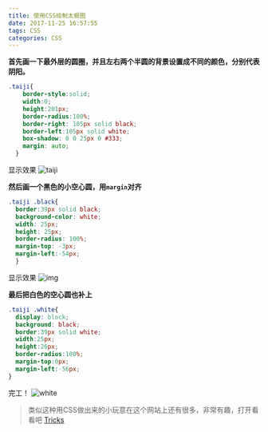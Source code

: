 ```yaml
---
title: 使用CSS绘制太极图
date: 2017-11-25 16:57:55
tags: CSS
categories: CSS
---
```


**首先画一下最外层的圆圈，并且左右两个半圆的背景设置成不同的颜色，分别代表阴阳。**

```css
.taiji{
    border-style:solid;
    width:0;
    height:201px;
    border-radius:100%;
    border-right: 105px solid black;
    border-left:105px solid white;
    box-shadow: 0 0 25px 0 #333;
    margin: auto;
  }
  ```
显示效果
![taiji](http://a1.qpic.cn/psb?/V149ONjw3gE9gi/*CTNunxM0qx.gfR0ux1fv8UgkLNtdQOMf8isFJpNNqY!/b/dPMAAAAAAAAA&bo=IgH8AAAAAAADAPo!&rf=viewer_4)


**然后画一个黑色的小空心圆，用`margin`对齐**

```css
.taiji .black{
  border:39px solid black;
  background-color: white;
  width: 25px;
  height: 25px;
  border-radius: 100%;
  margin-top: -3px;
  margin-left:-54px;
  }
  ```

 显示效果
 ![img](http://a3.qpic.cn/psb?/V149ONjw3gE9gi/Nsjy1pVX0R2MVbO0wrLnHy4JlagZo6OgULOJ9oq6*MQ!/b/dGoBAAAAAAAA&bo=NAH5AAAAAAADB.4!&rf=viewer_4)

  **最后把白色的空心圆也补上**

  ```css
  .taiji .white{
    display: block;
    background: black;
    border:39px solid white;
    width:25px;
    height:26px;
    border-radius:100%;
    margin-top:0px;
    margin-left:-56px;
  }
  ```
 完工！
 ![white](http://a3.qpic.cn/psb?/V149ONjw3gE9gi/HYcsZ1sDOHhaZhvX5XP5ZcCqelOJ1bIfnDkPCwOWkc8!/b/dPIAAAAAAAAA&bo=QwH8AAAAAAADB5w!&rf=viewer_4)

 >类似这种用CSS做出来的小玩意在这个网站上还有很多，非常有趣，打开看看吧 [Tricks](https://css-tricks.com/)